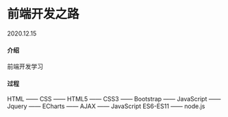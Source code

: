 # 前端开发之路
2020.12.15

#### 介绍
前端开发学习

#### 过程
HTML —— CSS —— HTML5 —— CSS3 —— Bootstrap —— JavaScript —— Jquery —— ECharts —— AJAX —— JavaScript ES6-ES11 —— node.js 
